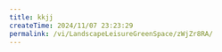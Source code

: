 ```yaml
---
title: kkjj
createTime: 2024/11/07 23:23:29
permalink: /vi/LandscapeLeisureGreenSpace/zWjZr8RA/
---
```

